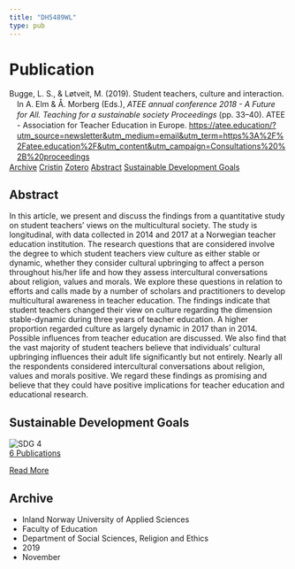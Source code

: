 ```yaml
---
title: "DH5489WL"
type: pub
---
```

<h1>Publication</h1>
<article id="csl-bib-container-DH5489WL" class="csl-bib-container">
  <div class="csl-bib-body" style="line-height: 1.35; padding-left: 1em; text-indent:-1em;">
  <div class="csl-entry">Bugge, L. S., &amp; L&#xF8;tveit, M. (2019). Student teachers, culture and interaction. In A. Elm &amp; &#xC5;. Morberg (Eds.), <i>ATEE annual conference 2018 - A Future for All. Teaching for a sustainable society Proceedings</i> (pp. 33&#x2013;40). ATEE - Association for Teacher Education in Europe. <a href="https://atee.education/?utm_source=newsletter&amp;utm_medium=email&amp;utm_term=https%3A%2F%2Fatee.education%2F&amp;utm_content&amp;utm_campaign=Consultations%20%2B%20proceedings">https://atee.education/?utm_source=newsletter&amp;utm_medium=email&amp;utm_term=https%3A%2F%2Fatee.education%2F&amp;utm_content&amp;utm_campaign=Consultations%20%2B%20proceedings</a></div>
</div>
  <div class="csl-bib-buttons">
    <a href="#taxonomy-article-DH5489WL" class="csl-bib-button">Archive</a>
    <a href="https://app.cristin.no/results/show.jsf?id=1753714" alt="Cristin URL" class="csl-bib-button">Cristin</a>
    <a href="http://zotero.org/groups/5402882/items/DH5489WL" alt="Zotero URL" class="csl-bib-button">Zotero</a>
    <a href="#abstract-article-DH5489WL" class="csl-bib-button">Abstract</a>
    <a href="#sdg-article-DH5489WL" class="csl-bib-button">Sustainable Development Goals</a>
  </div>
  <div id="csl-bib-meta-container-DH5489WL"></div>
</article>
<div id="csl-bib-meta-DH5489WL" class="csl-bib-meta">
  <article id="abstract-article-DH5489WL" class="abstract-article">
    <h1>Abstract</h1>
    In this article, we present and discuss the findings from a quantitative study on student teachers’ views on the multicultural society. The study is longitudinal, with data collected in 2014 and 2017 at a Norwegian teacher education institution. The research questions that are considered involve the degree to which student teachers view culture as either stable or dynamic, whether they consider cultural upbringing to affect a person throughout his/her life and how they assess intercultural conversations about religion, values and morals. We explore these questions in relation to efforts and calls made by a number of scholars and practitioners to develop multicultural awareness in teacher education. The findings indicate that student teachers changed their view on culture regarding the dimension stable-dynamic during three years of teacher education. A higher proportion regarded culture as largely dynamic in 2017 than in 2014. Possible influences from teacher education are discussed. We also find that the vast majority of student teachers believe that individuals’ cultural upbringing influences their adult life significantly but not entirely. Nearly all the respondents considered intercultural conversations about religion, values and morals positive. We regard these findings as promising and believe that they could have positive implications for teacher education and educational research.
  </article>
  <article id="sdg-article-DH5489WL" class="sdg-article">
    <h1>Sustainable Development Goals</h1>
    <div class="sdg-container"><div id="sdg4" class="sdg"> <img src="{{< params subfolder >}}images/sdg/sdg04_en.png" class="image" alt="SDG 4"> <div class="sdg-overlay"> <a href="{{< params subfolder >}}en/archive/?sdg=4#archive" class="sdg-publication-count"><span>6</span> Publications</a> <p><a href="https://sdgs.un.org/goals/goal4" class="sdg-read-more">Read More</a></p> </div> </div></div>
  </article>
  <article id="taxonomy-article-DH5489WL" class="taxonomy-article">
    <h1>Archive</h1>
    <ul>
      <li>Inland Norway University of Applied Sciences</li>
      <li>Faculty of Education</li>
      <li>Department of Social Sciences, Religion and Ethics</li>
      <li>2019</li>
      <li>November</li>
    </ul>
  </article>
</div>
